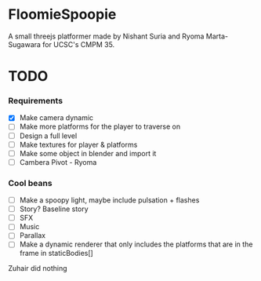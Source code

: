 # FloomieSpoopie
A small threejs platformer made by Nishant Suria and Ryoma Marta-Sugawara for UCSC's CMPM 35.



# TODO
### Requirements
- [x] Make camera dynamic
- [ ] Make more platforms for the player to traverse on
- [ ] Design a full level
- [ ] Make textures for player & platforms
- [ ] Make some object in blender and import it
- [ ] Cambera Pivot - Ryoma

### Cool beans
- [ ] Make a spoopy light, maybe include pulsation + flashes
- [ ] Story? Baseline story
- [ ] SFX
- [ ] Music
- [ ] Parallax
- [ ] Make a dynamic renderer that only includes the platforms that are in the frame in staticBodies[]

Zuhair did nothing
